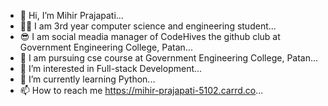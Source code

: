 - 👋 Hi, I’m Mihir Prajapati...
- 👨‍🎓 I am 3rd year computer science and engineering student...
- 😎 I am social meadia manager of CodeHives the github club at Government Engineering College, Patan...
- 🚸 I am pursuing cse course at Government Engineering College, Patan...
- 👀 I’m interested in Full-stack Development...
- 🌱 I’m currently learning Python...
- 📫 How to reach me
     https://mihir-prajapati-5102.carrd.co...

<!---
lucifer510/lucifer510 is a ✨ special ✨ repository because its `README.md` (this file) appears on your GitHub profile.
You can click the Preview link to take a look at your changes.
--->
